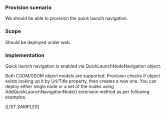 
### Provision scenario
We should be able to provision the quick launch navigation.

### Scope
Should be deployed under web.

### Implementation
Quick launch navigation is enabled via QuickLaunchNodeNavigation object.

Both CSOM/SSOM object models are supported. 
Provision checks if object exists looking up it by Url/Title property, then creates a new one. 
You can deploy either single node or a set of the nodes using AddQuickLaunchNavigationNode() extension method as per following examples.

[LIST.SAMPLES]